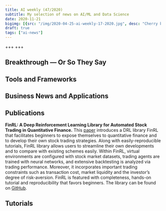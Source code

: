 ```yaml
---
title: AI weekly (47/2020)
subtitle: My selection of news on AI/ML and Data Science
date: 2020-11-21
bigimg: [{src: "/img/2020-04-25-ai-weekly-17-2020.jpg", desc: "Cherry blossom (Berlin 2020)"}]
draft: true
tags: ["ai-news"]
---
```



+++ +++


 
<!--more-->



## Breakthrough &mdash; Or So They Say

 


## Tools and Frameworks
 



## Business News and Applications




## Publications

**FinRL: A Deep Reinforcement Learning Library for Automated Stock Trading in Quantitative Finance.** This [paper](https://arxiv.org/pdf/2011.09607v1.pdf) introduces a DRL library FinRL that facilitates beginners to expose themselves to quantitative finance and to develop their own stock trading strategies. Along with easily-reproducible tutorials, FinRL library allows users to streamline their own developments and to compare with existing schemes easily. Within FinRL, virtual environments are configured with stock market datasets, trading agents are trained with neural networks, and extensive backtesting is analyzed via trading performance. Moreover, it incorporates important trading constraints such as transaction cost, market liquidity and the investor’s degree of risk-aversion. FinRL is featured with completeness, hands-on tutorial and reproducibility that favors beginners. The library can be found on [GitHub](https://github.com/AI4Finance-LLC/FinRL-Library).


## Tutorials
